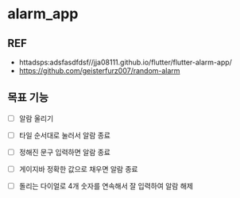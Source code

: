 # alarm_app
## REF
* httadsps:adsfasdfdsf//jja08111.github.io/flutter/flutter-alarm-app/
* https://github.com/geisterfurz007/random-alarm

## 목표 기능

- [ ] 알람 울리기
- [ ] 타일 순서대로 눌러서 알람 종료
- [ ] 정해진 문구 입력하면 알람 종료
- [ ] 게이지바 정확한 값으로 채우면 알람 종료
- [ ] 돌리는 다이얼로 4개 숫자를 연속해서 잘 입력하여 알람 해제

